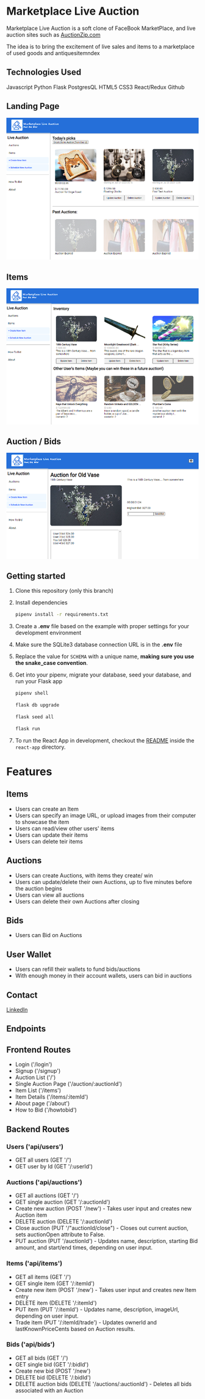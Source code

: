 # Marketplace Live Auction
Marketplace Live Auction is a soft clone of FaceBook MarketPlace, and live auction sites such as <a href="https://www.auctionzip.com/online-auctions/">AuctionZip.com<a>

The idea is to bring the excitement of live sales and items to a marketplace of used goods and antiquesitemndex

## Technologies Used
Javascript
Python
Flask
PostgresQL
HTML5
CSS3
React/Redux
Github

## Landing Page
<img src="https://raw.githubusercontent.com/j1jlee/fbm-live-auction/main/images/readme-landing-page.PNG" alt="https://raw.githubusercontent.com/j1jlee/fbm-live-auction/main/images/readme-landing-page.PNG"/>

## Items
<img src="https://raw.githubusercontent.com/j1jlee/fbm-live-auction/main/images/readme-items.PNG" alt="https://raw.githubusercontent.com/j1jlee/fbm-live-auction/main/images/readme-items.PNG" />

## Auction / Bids
<img src="https://raw.githubusercontent.com/j1jlee/fbm-live-auction/main/images/readme-auction.PNG" alt="https://raw.githubusercontent.com/j1jlee/fbm-live-auction/main/images/readme-auction.PNG" />

## Getting started
1. Clone this repository (only this branch)

2. Install dependencies

      ```bash
      pipenv install -r requirements.txt
      ```

3. Create a **.env** file based on the example with proper settings for your
   development environment

4. Make sure the SQLite3 database connection URL is in the **.env** file

5. Replace the value for
   `SCHEMA` with a unique name, **making sure you use the snake_case
   convention**.

6. Get into your pipenv, migrate your database, seed your database, and run your Flask app

   ```bash
   pipenv shell
   ```

   ```bash
   flask db upgrade
   ```

   ```bash
   flask seed all
   ```

   ```bash
   flask run
   ```

7. To run the React App in development, checkout the [README](./react-app/README.md) inside the `react-app` directory.

# Features

## Items
- Users can create an Item
- Users can specify an image URL, or upload images from their computer to showcase the item
- Users can read/view other users' items
- Users can update their items
- Users can delete teir items

## Auctions
- Users can create Auctions, with items they create/ win
- Users can update/delete their own Auctions, up to five minutes before the auction begins
- Users can view all auctions
- Users can delete their own Auctions after closing

## Bids
- Users can Bid on Auctions

## User Wallet
- Users can refill their wallets to fund bids/auctions
- With enough money in their account wallets, users can bid in auctions


## Contact

<a href="https://www.linkedin.com/in/joshua-lee-9573a0142/">LinkedIn</a>

## Endpoints

## Frontend Routes
- Login ('/login')
- Signup ('/signup')
- Auction List ('/')
- Single Auction Page ('/auction/:auctionId')
- Item List ('/items')
- Item Details ('/items/:itemId')
- About page ('/about')
- How to Bid ('/howtobid')

## Backend Routes

### Users ('api/users')
- GET all users (GET '/')
- GET user by Id (GET '/:userId')

### Auctions ('api/auctions')
- GET all auctions (GET '/')
- GET single auction (GET '/:auctionId')
- Create new auction (POST '/new')
        - Takes user input and creates new Auction item
- DELETE auction (DELETE '/:auctionId')
- Close auction (PUT '/"auctionId/close")
        - Closes out current auction, sets auctionOpen attribute to False.
- PUT auction (PUT '/auctionId')
        - Updates name, description, starting Bid amount, and start/end times, depending on user input.

### Items ('api/items')
- GET all items (GET '/')
- GET single item (GET '/:itemId')
- Create new item (POST '/new')
        - Takes user input and creates new Item entry
- DELETE item (DELETE '/:itemId')
- PUT item (PUT '/:itemId')
        - Updates name, description, imageUrl, depending on user input.
- Trade item (PUT '/:itemId/trade')
        - Updates ownerId and lastKnownPriceCents based on Auction results.

### Bids ('api/bids')
- GET all bids (GET '/')
- GET single bid (GET '/:bidId')
- Create new bid (POST '/new')
- DELETE bid (DELETE '/:bidId')
- DELETE auction bids (DELETE '/auctions/:auctionId')
        - Deletes all bids associated with an Auction
